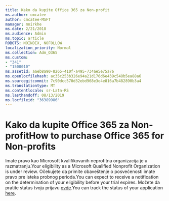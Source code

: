 ```yaml
---
title: Kako da kupite Office 365 za Non-profit
ms.author: cmcatee
author: cmcatee-MSFT
manager: mnirkhe
ms.date: 2/21/2018
ms.audience: Admin
ms.topic: article
ROBOTS: NOINDEX, NOFOLLOW
localization_priority: Normal
ms.collection: Adm_O365
ms.custom:
- "341"
- "1500010"
ms.assetid: aaeb8a90-8265-410f-a495-734ae5e75a76
ms.openlocfilehash: ac35c253b326e94a21d176d6e439c548b5ea88a6
ms.sourcegitcommit: 7c90dcc570d32ebd968e3e4e816a7b482890b3a4
ms.translationtype: MT
ms.contentlocale: sr-Latn-RS
ms.lasthandoff: 08/13/2019
ms.locfileid: "36389986"
---
```

# <a name="how-to-purchase-office-365-for-non-profits"></a><span data-ttu-id="3522f-102">Kako da kupite Office 365 za Non-profit</span><span class="sxs-lookup"><span data-stu-id="3522f-102">How to purchase Office 365 for Non-profits</span></span>

<span data-ttu-id="3522f-103">Imate pravo kao Microsoft kvalifikovanih neprofitna organizacija je u razmatranju.</span><span class="sxs-lookup"><span data-stu-id="3522f-103">Your eligibility as a Microsoft Qualified Nonprofit Organization is under review.</span></span> <span data-ttu-id="3522f-104">Očekujete da primite obaveštenje o posvećenosti imate pravo pre isteka probnog perioda.</span><span class="sxs-lookup"><span data-stu-id="3522f-104">You can expect to receive a notification on the determination of your eligibility before your trial expires.</span></span> <span data-ttu-id="3522f-105">Možete da pratite status tvoju prijavu [ovde](http://eligibilityweb.azurewebsites.net/).</span><span class="sxs-lookup"><span data-stu-id="3522f-105">You can track the status of your application [here](http://eligibilityweb.azurewebsites.net/).</span></span>